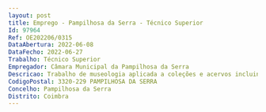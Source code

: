 ```yaml
--- 
layout: post
title: Emprego - Pampilhosa da Serra - Técnico Superior
Id: 97964
Ref: OE202206/0315
DataAbertura: 2022-06-08
DataFecho: 2022-06-27
Trabalho: Técnico Superior
Empregador: Câmara Municipal da Pampilhosa da Serra
Descricao: Trabalho de museologia aplicada a coleções e acervos incluindo o inventário e a construção de narrativas e preparação de exposições Preparação de publicações na área da museologia Visitas guiadas a exposições e preparação e acompanhamento de atividades para vários públicos Preparação de candidaturas a financiamento Exercer as demais funções que, superiormente, lhe forem cometidas.
CodigoPostal: 3320-229 PAMPILHOSA DA SERRA
Concelho: Pampilhosa da Serra
Distrito: Coimbra
--- 
```


